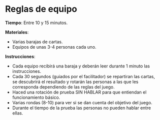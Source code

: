 Reglas de equipo
======
**Tiempo**: Entre 10 y 15 minutos.

**Materiales**:

* Varias barajas de cartas.
* Equipos de unas 3-4 personas cada uno.

**Instrucciones**:

* Cada equipo recibirá una baraja y deberán leer durante 1 minuto las instrucciones.
* Cada 30 segundos (guiados por el facilitador) se repartiran las cartas, se descubrirá el resultado y rotarán las personas a las que les corresponda dependiendo de las reglas del juego.
* Haced una rotación de prueba SIN HABLAR para que entiendan el funcionamiento básico.
* Varias rondas (8-10) para ver si se dan cuenta del objetivo del juego.
* Durante el tiempo de la prueba las personas no pueden hablar entre ellas.